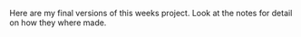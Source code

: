 Here are my final versions of this weeks project. Look at the notes for detail on how they where made.
